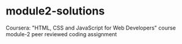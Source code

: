 # module2-solutions
Coursera: "HTML, CSS and JavaScript for Web Developers" course module-2 peer reviewed coding assignment

